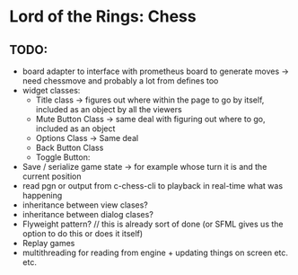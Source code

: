 # Lord of the Rings: Chess

## TODO:
- board adapter to interface with prometheus board to generate moves -> need chessmove and probably a lot from defines too
- widget classes:
  - Title class -> figures out where within the page to go by itself, included as an object by all the viewers
  - Mute Button Class -> same deal with figuring out where to go, included as an object
  - Options Class -> Same deal
  - Back Button Class
  - Toggle Button: 
- Save / serialize game state -> for example whose turn it is and the current position
- read pgn or output from c-chess-cli to playback in real-time what was happening
- inheritance between view clases?
- inheritance between dialog clases?
- Flyweight pattern? // this is already sort of done (or SFML gives us the option to do this or does it itself)
- Replay games
- multithreading for reading from engine + updating things on screen etc. etc.